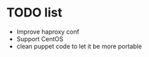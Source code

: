 # TODO list
* Improve haproxy conf
* Support CentOS
* clean puppet code to let it be more portable

